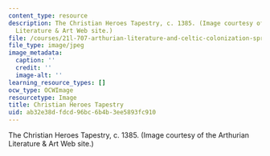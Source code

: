 ```yaml
---
content_type: resource
description: The Christian Heroes Tapestry, c. 1385. (Image courtesy of the Arthurian
  Literature & Art Web site.)
file: /courses/21l-707-arthurian-literature-and-celtic-colonization-spring-2005/ab32e38dfdcd96bc6b4b3ee5893fc910_chp_court.jpg
file_type: image/jpeg
image_metadata:
  caption: ''
  credit: ''
  image-alt: ''
learning_resource_types: []
ocw_type: OCWImage
resourcetype: Image
title: Christian Heroes Tapestry
uid: ab32e38d-fdcd-96bc-6b4b-3ee5893fc910
---
```

The Christian Heroes Tapestry, c. 1385. (Image courtesy of the Arthurian Literature & Art Web site.)

